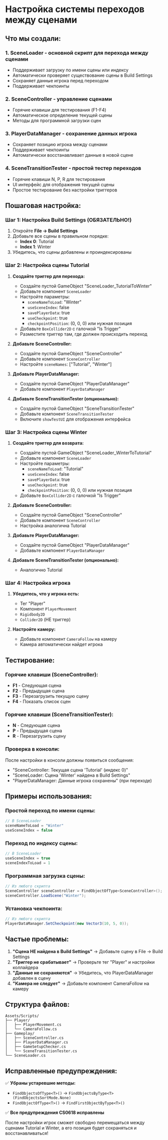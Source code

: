 # Настройка системы переходов между сценами

## Что мы создали:

### 1. **SceneLoader** - основной скрипт для перехода между сценами
- Поддерживает загрузку по имени сцены или индексу
- Автоматически проверяет существование сцены в Build Settings
- Сохраняет данные игрока перед переходом
- Поддерживает чекпоинты

### 2. **SceneController** - управление сценами
- Горячие клавиши для тестирования (F1-F4)
- Автоматическое определение текущей сцены
- Методы для программной загрузки сцен

### 3. **PlayerDataManager** - сохранение данных игрока
- Сохраняет позицию игрока между сценами
- Поддерживает чекпоинты
- Автоматически восстанавливает данные в новой сцене

### 4. **SceneTransitionTester** - простой тестер переходов
- Горячие клавиши N, P, R для тестирования
- UI интерфейс для отображения текущей сцены
- Простое тестирование без настройки триггеров

## Пошаговая настройка:

### Шаг 1: Настройка Build Settings (ОБЯЗАТЕЛЬНО!)
1. Откройте **File → Build Settings**
2. Добавьте все сцены в правильном порядке:
   - **Index 0**: Tutorial
   - **Index 1**: Winter
3. Убедитесь, что сцены добавлены и проиндексированы

### Шаг 2: Настройка сцены Tutorial
1. **Создайте триггер для перехода:**
   - Создайте пустой GameObject "SceneLoader_TutorialToWinter"
   - Добавьте компонент `SceneLoader`
   - Настройте параметры:
     - `sceneNameToLoad`: "Winter"
     - `useSceneIndex`: false
     - `savePlayerData`: true
     - `useCheckpoint`: true
     - `checkpointPosition`: (0, 0, 0) или нужная позиция
   - Добавьте `BoxCollider2D` с галочкой "Is Trigger"
   - Разместите триггер там, где должен происходить переход

2. **Добавьте SceneController:**
   - Создайте пустой GameObject "SceneController"
   - Добавьте компонент `SceneController`
   - Настройте `sceneNames`: ["Tutorial", "Winter"]

3. **Добавьте PlayerDataManager:**
   - Создайте пустой GameObject "PlayerDataManager"
   - Добавьте компонент `PlayerDataManager`

4. **Добавьте SceneTransitionTester (опционально):**
   - Создайте пустой GameObject "SceneTransitionTester"
   - Добавьте компонент `SceneTransitionTester`
   - Включите `showTestUI` для отображения интерфейса

### Шаг 3: Настройка сцены Winter
1. **Создайте триггер для возврата:**
   - Создайте пустой GameObject "SceneLoader_WinterToTutorial"
   - Добавьте компонент `SceneLoader`
   - Настройте параметры:
     - `sceneNameToLoad`: "Tutorial"
     - `useSceneIndex`: false
     - `savePlayerData`: true
     - `useCheckpoint`: true
     - `checkpointPosition`: (0, 0, 0) или нужная позиция
   - Добавьте `BoxCollider2D` с галочкой "Is Trigger"

2. **Добавьте SceneController:**
   - Создайте пустой GameObject "SceneController"
   - Добавьте компонент `SceneController`
   - Настройка аналогична Tutorial

3. **Добавьте PlayerDataManager:**
   - Создайте пустой GameObject "PlayerDataManager"
   - Добавьте компонент `PlayerDataManager`

4. **Добавьте SceneTransitionTester (опционально):**
   - Аналогично Tutorial

### Шаг 4: Настройка игрока
1. **Убедитесь, что у игрока есть:**
   - Тег "Player"
   - Компонент `PlayerMovement`
   - `Rigidbody2D`
   - `Collider2D` (НЕ триггер)

2. **Настройте камеру:**
   - Добавьте компонент `CameraFollow` на камеру
   - Камера автоматически найдет игрока

## Тестирование:

### Горячие клавиши (SceneController):
- **F1** - Следующая сцена
- **F2** - Предыдущая сцена  
- **F3** - Перезагрузить текущую сцену
- **F4** - Показать список сцен

### Горячие клавиши (SceneTransitionTester):
- **N** - Следующая сцена
- **P** - Предыдущая сцена
- **R** - Перезагрузить сцену

### Проверка в консоли:
После настройки в консоли должны появиться сообщения:
- "SceneController: Текущая сцена 'Tutorial' (индекс 0)"
- "SceneLoader: Сцена 'Winter' найдена в Build Settings"
- "PlayerDataManager: Данные игрока сохранены" (при переходе)

## Примеры использования:

### Простой переход по имени сцены:
```csharp
// В SceneLoader
sceneNameToLoad = "Winter"
useSceneIndex = false
```

### Переход по индексу сцены:
```csharp
// В SceneLoader
useSceneIndex = true
sceneIndexToLoad = 1
```

### Программная загрузка сцены:
```csharp
// Из любого скрипта
SceneController sceneController = FindObjectOfType<SceneController>();
sceneController.LoadScene("Winter");
```

### Установка чекпоинта:
```csharp
// Из любого скрипта
PlayerDataManager.SetCheckpoint(new Vector3(10, 5, 0));
```

## Частые проблемы:

1. **"Сцена НЕ найдена в Build Settings"** → Добавьте сцену в File → Build Settings
2. **"Триггер не срабатывает"** → Проверьте тег "Player" и настройки коллайдера
3. **"Данные не сохраняются"** → Убедитесь, что PlayerDataManager добавлен в сцену
4. **"Камера не следует"** → Добавьте компонент CameraFollow на камеру

## Структура файлов:

```
Assets/Scripts/
├── Player/
│   ├── PlayerMovement.cs
│   └── CameraFollow.cs
├── Gameplay/
│   ├── SceneController.cs
│   ├── PlayerDataManager.cs
│   ├── GameSetupChecker.cs
│   └── SceneTransitionTester.cs
└── SceneLoader.cs
```

## Исправленные предупреждения:

✅ **Убраны устаревшие методы:**
- `FindObjectsOfType<T>()` → `FindObjectsByType<T>(FindObjectsSortMode.None)`
- `FindObjectOfType<T>()` → `FindFirstObjectByType<T>()`

✅ **Все предупреждения CS0618 исправлены**

После настройки игрок сможет свободно перемещаться между сценами Tutorial и Winter, а его позиция будет сохраняться и восстанавливаться!
